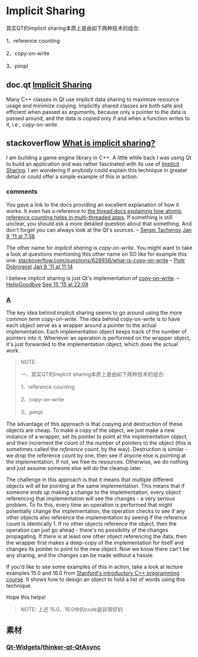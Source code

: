 # Implicit Sharing

其实QT的implicit sharing本质上是由如下两种技术的组合:

1、reference counting

2、copy-on-write

3、pimpl

## doc.qt [Implicit Sharing](https://doc.qt.io/qt-5/implicit-sharing.html)

Many C++ classes in Qt use implicit data sharing to maximize resource usage and minimize copying. Implicitly shared classes are both safe and efficient when passed as arguments, because only a pointer to the data is passed around, and the data is copied only if and when a function writes to it, i.e., *copy-on-write*.



## stackoverflow [What is implicit sharing?](https://stackoverflow.com/questions/4637951/what-is-implicit-sharing)

I am building a game engine library in C++. A little while back I was using Qt to build an application and was rather fascinated with its use of [Implicit Sharing](http://doc.trolltech.com/latest/implicit-sharing.html). I am wondering if anybody could explain this technique in greater detail or could offer a simple example of this in action.



### comments

You gave a link to the docs providing an excellent explanation of how it works. It even has a reference to [the thread docs explaining how atomic reference counting helps in multi-threaded apps](http://doc.trolltech.com/latest/threads-modules.html#threads-and-implicitly-shared-classes). If something is still unclear, you should ask a more detailed question about that something. And don't forget you can always look at the Qt's sources. – [Sergei Tachenov](https://stackoverflow.com/users/540312/sergei-tachenov) [Jan 9 '11 at 7:38](https://stackoverflow.com/questions/4637951/what-is-implicit-sharing#comment5104118_4637951) 

The other name for *implicit sharing* is *copy-on-write*. You might want to take a look at questions mentioning this other name on SO like for example this one: [stackoverflow.com/questions/628938/what-is-copy-on-write](http://stackoverflow.com/questions/628938/what-is-copy-on-write) – [Piotr Dobrogost](https://stackoverflow.com/users/95735/piotr-dobrogost) [Jan 9 '11 at 11:14](https://stackoverflow.com/questions/4637951/what-is-implicit-sharing#comment5105131_4637951)

I believe implicit sharing is just Qt's implementation of [copy-on-write](https://en.wikipedia.org/wiki/Copy-on-write). – [HelloGoodbye](https://stackoverflow.com/users/1070480/hellogoodbye) [Sep 15 '15 at 22:09](https://stackoverflow.com/questions/4637951/what-is-implicit-sharing#comment53046333_4637951)



### [A](https://stackoverflow.com/a/4637973)

The key idea behind implicit sharing seems to go around using the more common term *copy-on-write*. The idea behind copy-on-write is to have each object serve as a wrapper around a pointer to the actual implementation. Each implementation object keeps track of the number of pointers into it. Whenever an operation is performed on the wrapper object, it's just forwarded to the implementation object, which does the actual work.

> NOTE: 
>
> 一、其实QT的implicit sharing本质上是由如下两种技术的组合:
>
> 1、reference counting
>
> 2、copy-on-write
>
> 3、pimpl

The advantage of this approach is that copying and destruction of these objects are cheap. To make a copy of the object, we just make a new instance of a wrapper, set its pointer to point at the implementation object, and then increment the count of the number of pointers to the object (this is sometimes called the *reference count*, by the way). Destruction is similar - we drop the reference count by one, then see if anyone else is pointing at the implementation. If not, we free its resources. Otherwise, we do nothing and just assume someone else will do the cleanup later.

The challenge in this approach is that it means that multiple different objects will all be pointing at the same implementation. This means that if someone ends up making a change to the implementation, every object referencing that implementation will see the changes - a very serious problem. To fix this, every time an operation is performed that might potentially change the implementation, the operation checks to see if any other objects also reference the implementation by seeing if the reference count is identically 1. If no other objects reference the object, then the operation can just go ahead - there's no possibility of the changes propagating. If there is at least one other object referencing the data, then the wrapper first makes a deep-copy of the implementation for itself and changes its pointer to point to the new object. Now we know there can't be any sharing, and the changes can be made without a hassle.

If you'd like to see some examples of this in action, take a look at lecture examples 15.0 and 16.0 from [Stanford's introductory C++ programming course](http://www.keithschwarz.com/cs106l/fall2010/). It shows how to design an object to hold a list of words using this technique.

Hope this helps!

> NOTE: 上述 15.0、16.0中的code是非常好的

## 素材

### [Qt-Widgets](https://github.com/Qt-Widgets)/**[thinker-qt-QtAsync](https://github.com/Qt-Widgets/thinker-qt-QtAsync)**

